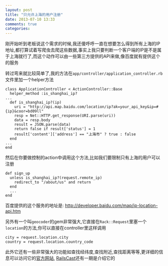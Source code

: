 ```yaml
---
layout: post
title: "只允许上海的用户注册"
date: 2013-07-10 13:33
comments: true
categories: 
---
```


刚开始听到老板说这个需求的时候,我还傻呼呼一直在想要怎么得到所有上海的IP地址,都打算试着写爬虫去爬这些数据,事实上我只要判断一个客户端的IP是不是属于上海就行了,而这个动作可以由一些第三方提供的API来做,像百度就有提供这个的服务

转过弯来就比较简单了,我的方法在`app/controller/application_controller.rb`文件里加一个helper方法

``` vim app/controller/application_controller.rb
class ApplicationController < ActionController::Base
  helper_method :is_shanghai_ip?
...
  def is_shanghai_ip?(ip)
    uri = "http://api.map.baidu.com/location/ip?ak=your_api_key&ip=#{ip}&coor=bd09ll"
    resp = Net::HTTP.get_response(URI.parse(uri))
    data = resp.body
    result = JSON.parse(data)
    return false if result['status'] = 1
    result['content']['address'] == "上海市" ? true : false
  end
...
end
```

然后在你要做控制的action中调用这个方法,比如我们要限制只有上海的用户可以注册

``` vim app/controller/users_controller.rb
def sign_up
  unless is_shanghai_ip?(request.remote_ip)
    redirect_to "/about/us" and return
  end
  ...
end
```

百度提供的这个服务的地址是: http://developer.baidu.com/map/ip-location-api.htm

另外有一个叫`geocoder`的gem非常强大,它直接在`Rack::Request`里塞一个`location`的方法,你可以直接在controller里这样调用

```
city = request.location.city
country = request.location.country_code
```

此外它还有一些非常强大的功能如查找经纬度,查找附近,查找距离等等,更详细的信息可以访问它的[官方网站](http://www.rubygeocoder.com/), [RailsCast](http://railscasts.com/episodes/273-geocoder)还有一期是介绍它的
